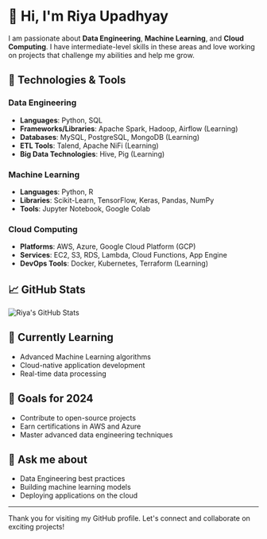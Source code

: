 # 👋 Hi, I'm Riya Upadhyay

I am passionate about **Data Engineering**, **Machine Learning**, and **Cloud Computing**. I have intermediate-level skills in these areas and love working on projects that challenge my abilities and help me grow.

## 🔧 Technologies & Tools

### Data Engineering
- **Languages**: Python, SQL
- **Frameworks/Libraries**: Apache Spark, Hadoop, Airflow (Learning)
- **Databases**: MySQL, PostgreSQL, MongoDB (Learning)
- **ETL Tools**: Talend, Apache NiFi (Learning)
- **Big Data Technologies**: Hive, Pig (Learning)

### Machine Learning
- **Languages**: Python, R
- **Libraries**: Scikit-Learn, TensorFlow, Keras, Pandas, NumPy
- **Tools**: Jupyter Notebook, Google Colab

### Cloud Computing
- **Platforms**: AWS, Azure, Google Cloud Platform (GCP)
- **Services**: EC2, S3, RDS, Lambda, Cloud Functions, App Engine
- **DevOps Tools**: Docker, Kubernetes, Terraform (Learning)

## 📈 GitHub Stats

![Riya's GitHub Stats](https://github-readme-stats.vercel.app/api?username=upadhyay-riya&show_icons=true&theme=radical)

## 🌱 Currently Learning

- Advanced Machine Learning algorithms
- Cloud-native application development
- Real-time data processing

## 🎯 Goals for 2024

- Contribute to open-source projects
- Earn certifications in AWS and Azure
- Master advanced data engineering techniques

## 💬 Ask me about

- Data Engineering best practices
- Building machine learning models
- Deploying applications on the cloud

---

Thank you for visiting my GitHub profile. Let's connect and collaborate on exciting projects!
